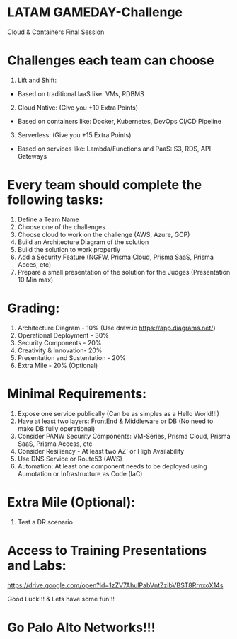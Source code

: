 # LATAM GAMEDAY-Challenge

Cloud & Containers Final Session

# Challenges each team can choose

1. Lift and Shift:
- Based on traditional IaaS like: VMs, RDBMS

2. Cloud Native: (Give you +10 Extra Points)
- Based on containers like: Docker, Kubernetes, DevOps CI/CD Pipeline

3. Serverless: (Give you +15 Extra Points)
- Based on services like: Lambda/Functions and PaaS: S3, RDS, API Gateways


# Every team should complete the following tasks:

1. Define a Team Name
2. Choose one of the challenges
3. Choose cloud to work on the challenge (AWS, Azure, GCP)
4. Build an Architecture Diagram of the solution
5. Build the solution to work propertly
6. Add a Security Feature (NGFW, Prisma Cloud, Prisma SaaS, Prisma Acces, etc)
6. Prepare a small presentation of the solution for the Judges (Presentation 10 Min max)

# Grading:

1. Architecture Diagram - 10% (Use draw.io https://app.diagrams.net/)
2. Operational Deployment - 30%
3. Security Components - 20%
4. Creativity & Innovation- 20%
5. Presentation and Sustentation - 20%
6. Extra Mile - 20% (Optional)

# Minimal Requirements:
1. Expose one service publically (Can be as simples as a Hello World!!!)
2. Have at least two layers: FrontEnd & Middleware or DB (No need to make DB fully operational)
3. Consider PANW Security Components: VM-Series, Prisma Cloud, Prisma SaaS, Prisma Access, etc
4. Consider Resiliency - At least two AZ' or High Availability
5. Use DNS Service or Route53 (AWS)
6. Automation: At least one component needs to be deployed using Aumotation or Infrastructure as Code (IaC)

# Extra Mile (Optional):
1. Test a DR scenario


# Access to Training Presentations and Labs:

https://drive.google.com/open?id=1zZV7AhulPabVntZzibVBST8RrnxoX14s

Good Luck!!! & Lets have some fun!!!

# Go Palo Alto Networks!!!

